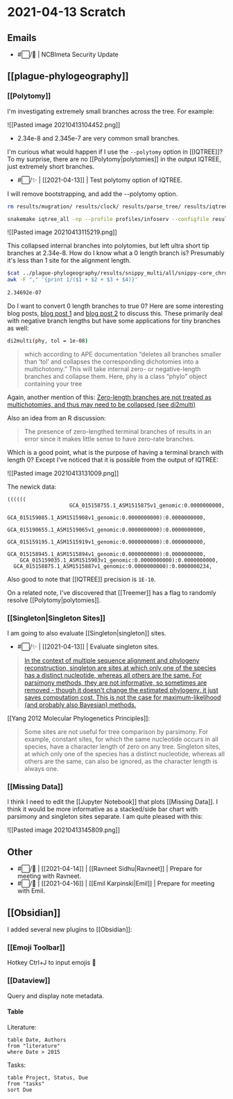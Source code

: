 # 2021-04-13 Scratch

## Emails

- #⬜/🚂 | NCBImeta Security Update 

## [[plague-phylogeography]]

### [[Polytomy]]

I'm investigating extremely small branches across the tree. For example:

![[Pasted image 20210413104452.png]]

- 2.34e-8 and 2.345e-7 are very common small branches.

I'm curious what would happen if I use the ```--polytomy``` option in [[IQTREE]]? To my surprise, there are no [[Polytomy|polytomies]] in the output IQTREE, just extremely short branches.

- #⬜/✨ | [[2021-04-13]] | Test polytomy option of IQTREE.

I will remove bootstrapping, and add the --polytomy option.

```bash
rm results/mugration/ results/clock/ results/parse_tree/ results/iqtree/ results/snippy_multi/

snakemake iqtree_all -np --profile profiles/infoserv --configfile results/config/snakemake.yaml
```

![[Pasted image 20210413115219.png]]

This collapsed internal branches into polytomies, but left ultra short tip branches at 2.34e-8. How do I know what a 0 length branch is? Presumably it's less than 1 site for the alignment length.
```bash
$cat ../plague-phylogeography/results/snippy_multi/all/snippy-core_chromosome.full.constant_sites.txt | \
awk -F "," '{print 1/($1 + $2 + $3 + $4)}'
 
2.34692e-07
```

Do I want to convert 0 length branches to true 0? Here are some interesting blog posts, [blog post 1](https://justinbagley.rbind.io/2016/03/01/dealing-negative-phylogenetic-branch-lengths-beast-starting-trees/) and [blog post 2](http://boopsboops.blogspot.com/2010/10/negative-branch-lengths-in-neighbour.html) to discuss this. These primarily deal with negative branch lengths but have some applications for tiny branches as well:

```bash
di2multi(phy, tol = 1e-08)
```

>which according to APE documentation “deletes all branches smaller than ‘tol’ and collapses the corresponding dichotomies into a multichotomy.” This will take internal zero- or negative-length branches and collapse them. Here, phy is a class “phylo” object containing your tree

Again, another mention of this:
[Zero-length branches are not treated as multichotomies, and thus may need to be collapsed (see di2multi)](https://rdrr.io/cran/ape/man/compute.brlen.html)

Also an idea from an R discussion:

>The presence of zero-lengthed terminal branches of results in an error since it makes little sense to have zero-rate branches.

Which is a good point, what is the purpose of having a terminal branch with length 0? Except I've noticed that it is possible from the output of IQTREE:

![[Pasted image 20210413131009.png]]

The newick data:
```text
((((((
  					GCA_015158755.1_ASM1515875v1_genomic:0.0000000000,
  					GCA_015159085.1_ASM1515908v1_genomic:0.0000000000):0.0000000000,
  				GCA_015190655.1_ASM1519065v1_genomic:0.0000000000):0.0000000000,
  			GCA_015159195.1_ASM1515919v1_genomic:0.0000000000):0.0000000000,
  		GCA_015158945.1_ASM1515894v1_genomic:0.0000000000):0.0000000000,
  	GCA_015159035.1_ASM1515903v1_genomic:0.0000000000):0.0000000000,
  GCA_015158875.1_ASM1515887v1_genomic:0.0000000000):0.0000000234,
```

Also good to note that [[IQTREE]] precision is ```1E-10```.

On a related note, I've discovered that [[Treemer]] has a flag to randomly resolve [[Polytomy|polytomies]].

### [[Singleton|Singleton Sites]]

I am going to also evaluate [[Singleton|singleton]] sites.

- #⬜/✨ | [[2021-04-13]] | Evaluate singleton sites.

> [In the context of multiple sequence alignment and phylogeny reconstruction, singleton are sites at which only one of the species has a distinct nucleotide, whereas all others are the same. For parsimony methods, they are not informative, so sometimes are removed - though it doesn't change the estimated phylogeny, it just saves computation cost. This is not the case for maximum-likelihood (and probably also Bayesian) methods.](https://www.biostars.org/p/376899/)

[[Yang 2012 Molecular Phylogenetics Principles]]:
> Some sites are not useful for tree comparison by parsimony. For example, constant sites, for which the same nucleotide occurs in all species, have a character length of zero on any tree. Singleton sites, at which only one of the species has a distinct nucleotide, whereas all others are the same, can also be ignored, as the character length is always one.

### [[Missing Data]]

I think I need to edit the [[Jupyter Notebook]] that plots [[Missing Data]]. I think it would be more informative as a stacked/side bar chart with parsimony and singleton sites separate. I am quite pleased with this:

![[Pasted image 20210413145809.png]]

## Other

- #⬜/🧨 | [[2021-04-14]] | [[Ravneet Sidhu|Ravneet]] |  Prepare for meeting with Ravneet.
- #⬜/🧨 | [[2021-04-16]] | [[Emil Karpinski|Emil]] |   Prepare for meeting with Emil.

## [[Obsidian]]

I added several new plugins to [[Obsidian]]:

### [[Emoji Toolbar]]
Hotkey Ctrl+J to input emojis 🦈

### [[Dataview]]
Query and display note metadata.

#### Table

Literature:

```dataview
table Date, Authors
from "literature"
where Date > 2015
```

Tasks:

```dataview
table Project, Status, Due
from "tasks"
sort Due
```